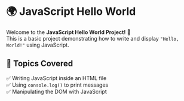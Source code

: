 # 🌍 JavaScript Hello World

Welcome to the **JavaScript Hello World Project!** 🚀  
This is a basic project demonstrating how to write and display `"Hello, World!"` using JavaScript.

## 📌 Topics Covered
✅ Writing JavaScript inside an HTML file  
✅ Using `console.log()` to print messages  
✅ Manipulating the DOM with JavaScript  
